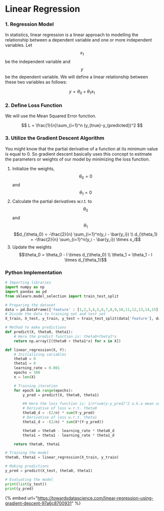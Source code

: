 # Linear Regression

### 1. Regression Model

In statistics, linear regression is a linear approach to modelling the relationship between a dependent variable and one or more independent variables. Let $$x_1$$ be the independent variable and $$y$$ be the dependent variable. We will define a linear relationship between these two variables as follows:

$$
y = \theta_0+\theta_1 x_1
$$

### 2. Define Loss Function

We will use the Mean Squared Error function.

$$
L = \frac{1}{n}\sum_{i=1}^n (y_{true}-y_{predicted})^2
$$

### 3. Utilize the Gradient Descent Algorithm

You might know that the partial derivative of a function at its minimum value is equal to 0. So gradient descent basically uses this concept to estimate the parameters or weights of our model by minimizing the loss function.

1. Initialize the weights, $$\theta_0 = 0$$and $$\theta_1 =0$$ 
2. Calculate the partial derivatives w.r.t. to $$\theta_0$$and $$\theta_1$$  $$d_{\theta_0} = -\frac{2}{n} \sum_{i=1}^n(y_i - \bar{y_i}) \\   d_{\theta_1} = -\frac{2}{n} \sum_{i=1}^n(y_i - \bar{y_i}) \times x_i$$ 
3. Update the weights $$\theta_0 = \theta_0 - l \times d_{\theta_0}  \\ \theta_1 = \theta_1 - l \times d_{\theta_1}$$ 

### Python Implementation

```python
# Importing libraries
import numpy as np
import pandas as pd
from sklearn.model_selection import train_test_split

# Preparing the dataset
data = pd.DataFrame({'feature' : [1,2,3,4,5,6,7,8,9,10,11,12,13,14,15], 'label' : [2,4,6,8,10,12,14,16,18,20,22,24,26,28,30]})
# Divide the data to training set and test set
X_train, X_test, y_train, y_test = train_test_split(data['feature'], data['label'], test_size=0.30)

# Method to make predictions
def predict(X, theta0, theta1):
    # Here the predict function is: theta0+theta1*x
    return np.array([(theta0 + theta1*x) for x in X])

def linear_regression(X, Y):
    # Initializing variables
    theta0 = 0
    theta1 = 0
    learning_rate = 0.001
    epochs = 300
    n = len(X)

    # Training iteration
    for epoch in range(epochs):
        y_pred = predict(X, theta0, theta1)

        ## Here the loss function is: 1/n*sum(y-y_pred)^2 a.k.a mean squared error (mse)
        # Derivative of loss w.r.t. theta0
        theta0_d = -(2/n) * sum(Y-y_pred)
        # Derivative of loss w.r.t. theta1
        theta1_d = -(2/n) * sum(X*(Y-y_pred))

        theta0 = theta0 - learning_rate * theta0_d
        theta1 = theta1 - learning_rate * theta1_d   

    return theta0, theta1

# Training the model
theta0, theta1 = linear_regression(X_train, y_train)   

# Making predictions
y_pred = predict(X_test, theta0, theta1)

# Evaluating the model
print(list(y_test))
print(y_pred)
```

{% embed url="https://towardsdatascience.com/linear-regression-using-gradient-descent-97a6c8700931" %}




